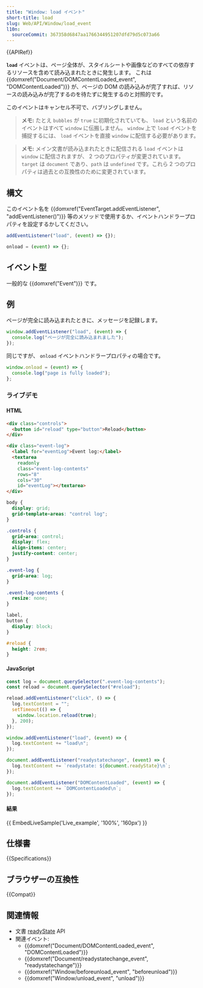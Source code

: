 ```yaml
---
title: "Window: load イベント"
short-title: load
slug: Web/API/Window/load_event
l10n:
  sourceCommit: 367358d6847aa1766344951207dfd79d5c073a66
---
```


{{APIRef}}

**`load`** イベントは、ページ全体が、スタイルシートや画像などのすべての依存するリソースを含めて読み込まれたときに発生します。
これは {{domxref("Document/DOMContentLoaded_event", "DOMContentLoaded")}} が、ページの DOM の読み込みが完了すれば、リソースの読み込みが完了するのを待たずに発生するのと対照的です。

このイベントはキャンセル不可で、バブリングしません。

> **メモ:** たとえ `bubbles` が `true` に初期化されていても、 `load` という名前のイベントはすべて `window` に伝搬しません。 `window` 上で `load` イベントを捕捉するには、 `load` イベントを直接 `window` に配信する必要があります。

> **メモ:** メイン文書が読み込まれたときに配信される `load` イベントは `window` に配信されますが、 2 つのプロパティが変更されています。 `target` は `document` であり、`path` は `undefined` です。これら 2 つのプロパティは過去との互換性のために変更されています。

## 構文

このイベント名を {{domxref("EventTarget.addEventListener", "addEventListener()")}} 等のメソッドで使用するか、イベントハンドラープロパティを設定するかしてください。

```js
addEventListener("load", (event) => {});

onload = (event) => {};
```

## イベント型

一般的な {{domxref("Event")}} です。

## 例

ページが完全に読み込まれたときに、メッセージを記録します。

```js
window.addEventListener("load", (event) => {
  console.log("ページが完全に読み込まれました");
});
```

同じですが、 `onload` イベントハンドラープロパティの場合です。

```js
window.onload = (event) => {
  console.log("page is fully loaded");
};
```

### ライブデモ

#### HTML

```html
<div class="controls">
  <button id="reload" type="button">Reload</button>
</div>

<div class="event-log">
  <label for="eventLog">Event log:</label>
  <textarea
    readonly
    class="event-log-contents"
    rows="8"
    cols="30"
    id="eventLog"></textarea>
</div>
```

```css hidden
body {
  display: grid;
  grid-template-areas: "control log";
}

.controls {
  grid-area: control;
  display: flex;
  align-items: center;
  justify-content: center;
}

.event-log {
  grid-area: log;
}

.event-log-contents {
  resize: none;
}

label,
button {
  display: block;
}

#reload {
  height: 2rem;
}
```

#### JavaScript

```js
const log = document.querySelector(".event-log-contents");
const reload = document.querySelector("#reload");

reload.addEventListener("click", () => {
  log.textContent = "";
  setTimeout(() => {
    window.location.reload(true);
  }, 200);
});

window.addEventListener("load", (event) => {
  log.textContent += "load\n";
});

document.addEventListener("readystatechange", (event) => {
  log.textContent += `readystate: ${document.readyState}\n`;
});

document.addEventListener("DOMContentLoaded", (event) => {
  log.textContent += `DOMContentLoaded\n`;
});
```

#### 結果

{{ EmbedLiveSample('Live_example', '100%', '160px') }}

## 仕様書

{{Specifications}}

## ブラウザーの互換性

{{Compat}}

## 関連情報

- 文書 [readyState](/ja/docs/Web/API/Document/readyState) API
- 関連イベント:
  - {{domxref("Document/DOMContentLoaded_event", "DOMContentLoaded")}}
  - {{domxref("Document/readystatechange_event", "readystatechange")}}
  - {{domxref("Window/beforeunload_event", "beforeunload")}}
  - {{domxref("Window/unload_event", "unload")}}
